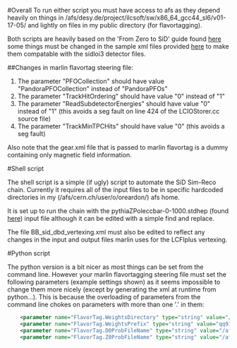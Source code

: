 #Overall
To run either script you must have access to afs as they depend heavily on things in /afs/desy.de/project/ilcsoft/sw/x86_64_gcc44_sl6/v01-17-05/ and lightly on files in my public directory (for flavortagging).

Both scripts are heavily based on the 'From Zero to SiD' guide found [here](https://confluence.slac.stanford.edu/display/~stanitz/From+Zero+to+SiD+-+Running+Sim+Reco) some things  must be changed in the sample xml files provided [here](https://svnsrv.desy.de/viewvc/marlinreco/ILDConfig/trunk/LCFIPlusConfig/steer/) to make them compatable with the sidloi3 detector files. 

##Changes in marlin flavortag steering file:
1. The parameter "PFOCollection" should have value "PandoraPFOCollection" instead of "PandoraPFOs"
2. The parameter "TrackHitOrdering" should have value "0" instead of "1"
3. The parameter "ReadSubdetectorEnergies" should have value "0" instead of "1" (this avoids a seg fault on line 424 of the LCIOStorer.cc source file)
4. The parameter "TrackMinTPCHits" should have value "0" (this avoids a seg fault)

Also note that the gear.xml file that is passed to marlin flavortag is a dummy containing only magnetic field information.

#Shell script

The shell script is a simple (if ugly) script to automate the SiD Sim-Reco chain. Currently it requires all of the input files to be in specific hardcoded directories in my (/afs/cern.ch/user/o/oreardon/) afs home.

It is set up to run the chain with the pythiaZPoleccbar-0-1000.stdhep (found [here](ftp://ftp-lcd.slac.stanford.edu/lcd/ILC/ZPole/stdhep/pythia/)) input file although it can be edited with a simple find and replace.

The file BB_sid_dbd_vertexing.xml must also be edited to reflect any changes in the input and output files marlin uses for the LCFIplus vertexing.

#Python script

The python version is a bit nicer as most things can be set from the command line. However your marlin flavortagging steering file must set the following parameters (example settings shown) as it seems impossible to change them more nicely  (except by generating the xml at runtime from python...). This is because the overloading of parameters from the command line chokes on parameters with more than one '.' in them:


```xml
	<parameter name="FlavorTag.WeightsDirectory" type="string" value="/afs/cern.ch/user/o/oreardon/public/ilc/data/weightFiles/qq91" />
	<parameter name="FlavorTag.WeightsPrefix" type="string" value="qq91_v02_p01" />
	<parameter name="FlavorTag.D0ProbFileName" type="string" value="/afs/cern.ch/user/o/oreardon/public/ilc/data/vtxprobFiles/d0prob_zpole.root"/>
	<parameter name="FlavorTag.Z0ProbFileName" type="string" value="/afs/cern.ch/user/o/oreardon/public/ilc/data/vtxprobFiles/z0prob_zpole.root"/>
```
